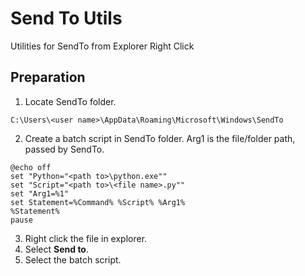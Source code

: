 # Send To Utils
Utilities for SendTo from Explorer Right Click

## Preparation
1. Locate SendTo folder.
```
C:\Users\<user name>\AppData\Roaming\Microsoft\Windows\SendTo
```
2. Create a batch script in SendTo folder. Arg1 is the file/folder path, passed by SendTo.
```
@echo off
set "Python="<path to>\python.exe""
set "Script="<path to>\<file name>.py""
set "Arg1=%1"
set Statement=%Command% %Script% %Arg1%
%Statement%
pause
```
3. Right click the file in explorer.
4. Select **Send to**.
5. Select the batch script.

